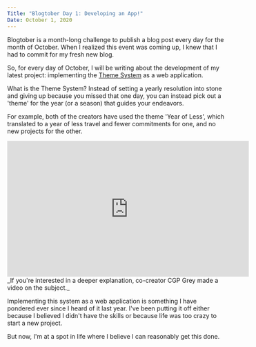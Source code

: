 ```yaml
---
Title: "Blogtober Day 1: Developing an App!"
Date: October 1, 2020
---
```


<div class="row"><div class="col-12 col-md-6">

Blogtober is a month-long challenge to publish a blog post every day for the month of October.  When I realized this event was coming up, I knew that I had to commit for my fresh new blog.

So, for every day of October, I will be writing about the development of my latest project: implementing the [Theme System](https://www.thethemesystem.com/) as a web application.

What is the Theme System?  Instead of setting a yearly resolution into stone and giving up because you missed that one day, you can instead pick out a 'theme' for the year (or a season) that guides your endeavors.

For example, both of the creators have used the theme 'Year of Less', which translated to a year of less travel and fewer commitments for one, and no new projects for the other.

</div>
<div class="col-12 col-md-6">
<iframe width="560" height="315" src="https://www.youtube.com/embed/NVGuFdX5guE" frameborder="0" allow="accelerometer; clipboard-write; encrypted-media; gyroscope; picture-in-picture" allowfullscreen></iframe>
_If you're interested in a deeper explanation, co-creator CGP Grey made a video on the subject._
</div></div>

Implementing this system as a web application is something I have pondered ever since I heard of it last year.  I've been putting it off either because I believed I didn't have the skills or because life was too crazy to start a new project.

But now, I'm at a spot in life where I believe I can reasonably get this done.